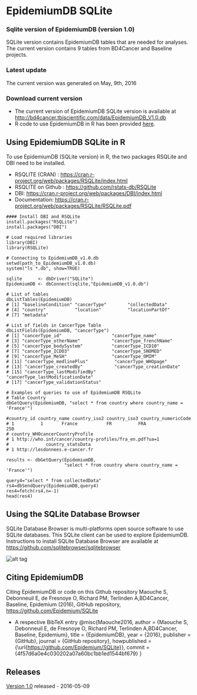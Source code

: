 # EpidemiumDB SQLite
### Sqlite version of EpidemiumDB (version 1.0)
SQLite version contains EpidemiumDB tables that are needed for analyses. The current version contains 9 tables from BD4Cancer and Baseline projects.

### Latest update 
The current version was generated on May, 9th, 2016

### Download current version
* The current version of EpidemiumDB SQLite version is available at http://bd4cancer.tbiscientific.com/data/EpidemiumDB_V1.0.db 
* R code to use EpidemiumDB in R has been provided [here](https://github.com/Epidemium/SQLite/blob/master/RSQLiteEpidemiumDB.R). 

## Using EpidemiumDB SQLite in R
To use EpidemiumDB (SQLite version) in R, the two packages RSQLite and DBI need to be installed.
* RSQLITE (CRAN) : https://cran.r-project.org/web/packages/RSQLite/index.html
* RSQLITE on Github : https://github.com/rstats-db/RSQLite
* DBI: https://cran.r-project.org/web/packages/DBI/index.html
* Documentation: https://cran.r-project.org/web/packages/RSQLite/RSQLite.pdf
```
#### Install DBI and RSQLite
install.packages("RSQLite")
install.packages("DBI")

# Load required libraries
library(DBI)
library(RSQLite)

# Connecting to EpidemiumDB_v1.0.db
setwd(path_to_EpidemiumDB_v1.0.db)
system("ls *.db", show=TRUE)

sqlite      <- dbDriver("SQLite")
EpidemiumDB <- dbConnect(sqlite,"EpidemiumDB_v1.0.db")

# List of tables
dbListTables(EpidemiumDB)
# [1] "baselineCondition" "cancerType"        "collectedData"    
# [4] "country"           "location"          "locationPartOf"   
# [7] "metadata"

# List of fields in CancerType Table
dbListFields(EpidemiumDB, "cancerType")
# [1] "cancerType_id"                   "cancerType_name"                
# [3] "cancerType_otherName"            "cancerType_frenchName"          
# [5] "cancerType_bodySystem"           "cancerType_ICD10"               
# [7] "cancerType_ICDO3"                "cancerType_SNOMED"              
# [9] "cancerType_MeSH"                 "cancerType_OMIM"                
# [11] "cancerType_medlinePlus"          "cancerType_WHOpage"             
# [13] "cancerType_createdBy"            "cancerType_creationDate"        
# [15] "cancerType_lastModifiedBy"       "cancerType_lastModificationDate"
# [17] "cancerType_validationStatus"  

# Examples of queries to use of EpidemiumDB RSQLite
# Table Country
dbGetQuery(EpidemiumDB, "select * from country where country_name = 'France'")

#country_id country_name country_iso2 country_iso3 country_numericCode
# 1          1       France           FR          FRA                 250
# country_WHOcancerCountryProfile
# 1 http://who.int/cancer/country-profiles/fra_en.pdf?ua=1
#              country_statsData
# 1 http://lesdonnees.e-cancer.fr

results <- dbGetQuery(EpidemiumDB, 
                      "select * from country where country_name = 'France'")

query4="select * from collectedData"
rs4=dbSendQuery(EpidemiumDB,query4)
res4=fetch(rs4,n=-1)
head(res4)

```





## Using the SQLite Database Browser
SQLite Database Browser is multi-platforms open source software to use SQLite databases. This SQLite client can be used to explore EpidemiumDB.
Instructions to install SQLite Database Browser are available at https://github.com/sqlitebrowser/sqlitebrowser

![alt tag](https://github.com/Epidemium/SQLite/blob/master/DBbrowser.png)

## Citing EpidemiumDB
Citing EpidemiumDB or code on this Github repository
Maouche S, Debonneuil E, de Fresnoye O, Richard PM, Terlinden A,BD4Cancer, Baseline, Epidemium (2016), GitHub repository, https://github.com/Epidemium/SQLite
* A respective BibTeX entry
@misc{Maouche2016,
  author = {Maouche S, Debonneuil E, de Fresnoye O, Richard PM, Terlinden A,BD4Cancer, Baseline, Epidemium},
  title = {EpidemiumDB},
  year = {2016},
  publisher = {GitHub},
  journal = {GitHub repository},
  howpublished = {\url{https://github.com/Epidemium/SQLite}},
  commit = {4f57d6a0e4c030202a07a60bc1bb1ed1544bf679}
}

## Releases
[Version 1.0](http://bd4cancer.tbiscientific.com/data/EpidemiumDB_V1.0.db) released - 2016-05-09
